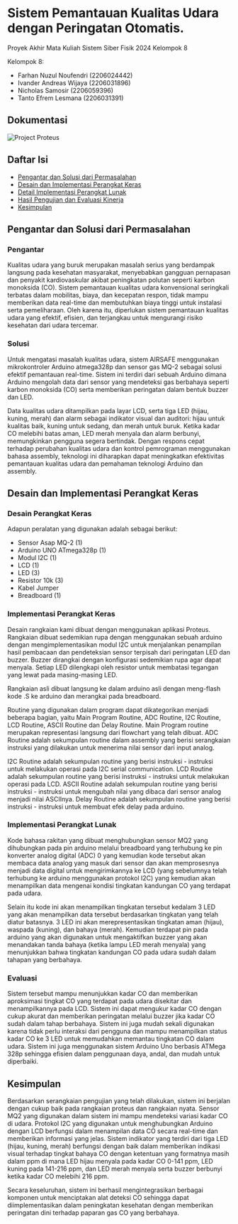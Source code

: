 # Sistem Pemantauan Kualitas Udara dengan Peringatan Otomatis.
Proyek Akhir Mata Kuliah Sistem Siber Fisik 2024 Kelompok 8

Kelompok 8:
- Farhan Nuzul Noufendri (2206024442)
- Ivander Andreas Wijaya (2206031896)
- Nicholas Samosir (2206059396)
- Tanto Efrem Lesmana (2206031391)

## Dokumentasi

![Project Proteus](https://github.com/farhannuzul11/Airsave_with_Assembly/assets/112792115/751c9cd4-9881-4327-b167-1a5f061e7da5)


## Daftar Isi
- [Pengantar dan Solusi dari Permasalahan](#pengantar-dan-solusi-dari-permasalahan)
- [Desain dan Implementasi Perangkat Keras](#desain-dan-implementasi-perangkat-keras)
- [Detail Implementasi Perangkat Lunak](#detail-implementasi-perangkat-lunak)
- [Hasil Pengujian dan Evaluasi Kinerja](#hasil-pengujian-dan-evaluasi-kinerja)
- [Kesimpulan](#kesimpulan)

## Pengantar dan Solusi dari Permasalahan
### Pengantar
Kualitas udara yang buruk merupakan masalah serius yang berdampak langsung pada kesehatan masyarakat, menyebabkan gangguan pernapasan dan penyakit kardiovaskular akibat peningkatan polutan seperti karbon monoksida (CO). Sistem pemantauan kualitas udara konvensional seringkali terbatas dalam mobilitas, biaya, dan kecepatan respon, tidak mampu memberikan data real-time dan membutuhkan biaya tinggi untuk instalasi serta pemeliharaan. Oleh karena itu, diperlukan sistem pemantauan kualitas udara yang efektif, efisien, dan terjangkau untuk mengurangi risiko kesehatan dari udara tercemar.
### Solusi
Untuk mengatasi masalah kualitas udara, sistem AIRSAFE menggunakan mikrokontroler Arduino atmega328p dan sensor gas MQ-2 sebagai solusi efektif pemantauan real-time. Sistem ini terdiri dari sebuah Arduino dimana Arduino mengolah data dari sensor yang mendeteksi gas berbahaya seperti karbon monoksida (CO) serta memberikan peringatan dalam bentuk buzzer dan LED.

Data kualitas udara ditampilkan pada layar LCD, serta tiga LED (hijau, kuning, merah) dan alarm sebagai indikator visual dan auditori: hijau untuk kualitas baik, kuning untuk sedang, dan merah untuk buruk. Ketika kadar CO melebihi batas aman, LED merah menyala dan alarm berbunyi, memungkinkan pengguna segera bertindak. Dengan respons cepat terhadap perubahan kualitas udara dan kontrol pemrograman menggunakan bahasa assembly, teknologi ini diharapkan dapat meningkatkan efektivitas pemantauan kualitas udara dan pemahaman teknologi Arduino dan assembly.

## Desain dan Implementasi Perangkat Keras
### Desain Perangkat Keras
Adapun peralatan yang digunakan adalah sebagai berikut:
- Sensor Asap MQ-2 (1)
- Arduino UNO ATmega328p (1)
- Modul I2C (1)
- LCD (1)
- LED (3)
- Resistor 10k (3)
- Kabel Jumper
- Breadboard (1)

### Implementasi Perangkat Keras

Desain rangkaian kami dibuat dengan menggunakan aplikasi Proteus. Rangkaian dibuat sedemikian rupa dengan menggunakan sebuah arduino dengan mengimplementasikan modul I2C untuk menjalankan penampilan hasil pembacaan dan pendeteksian sensor terpisah dari peringatan LED dan buzzer. Buzzer dirangkai dengan konfigurasi sedemikian rupa agar dapat menyala. Setiap LED dilengkapi oleh resistor untuk membatasi tegangan yang lewat pada masing-masing LED.

Rangkaian asli dibuat langsung ke dalam arduino asli dengan meng-flash kode .S ke arduino dan merangkai pada breadboard.

Routine yang digunakan dalam program dapat dikategorikan menjadi beberapa bagian, yaitu Main Program Routine, ADC Routine, I2C Routine, LCD Routine, ASCII Routine dan Delay Routine. Main Program routine merupakan representasi langsung dari flowchart yang telah dibuat. ADC Routine adalah sekumpulan routine dalam assembly yang berisi serangkaian instruksi yang dilakukan untuk menerima nilai sensor dari input analog.

I2C Routine adalah sekumpulan routine yang berisi instruksi - instruksi untuk melakukan operasi pada I2C serial communication. LCD Routine adalah sekumpulan routine yang berisi instruksi - instruksi untuk melakukan operasi pada LCD. ASCII Routine adalah sekumpulan routine yang berisi instruksi - instruksi untuk mengubah nilai yang dibaca dari sensor analog menjadi nilai ASCIInya. Delay Routine adalah sekumpulan routine yang berisi instruksi - instruksi untuk membuat efek delay pada arduino.

### Implementasi Perangkat Lunak
Kode bahasa rakitan yang dibuat menghubungkan sensor MQ2 yang dihubungkan pada pin arduino melalui breadboard yang terhubung ke pin konverter analog digital (ADC) 0 yang kemudian kode tersebut akan membaca data analog yang masuk dari sensor dan akan memprosesnya menjadi data digital untuk mengirimkannya ke LCD (yang sebelumnya telah terhubung ke arduino menggunakan protokol I2C) yang kemudian akan menampilkan data mengenai kondisi tingkatan kandungan CO yang terdapat pada udara.

Selain itu kode ini akan menampilkan tingkatan tersebut kedalam 3 LED yang akan menampilkan data tersebut berdasarkan tingkatan yang telah diatur batasnya. 3 LED ini akan merepresentasikan tingkatan aman (hijau), waspada (kuning), dan bahaya (merah). Kemudian terdapat pin pada arduino yang akan digunakan untuk mengaktifkan buzzer yang akan menandakan tanda bahaya (ketika lampu LED merah menyala) yang menunjukkan bahwa tingkatan kandungan CO pada udara sudah dalam tahapan yang berbahaya.

### Evaluasi
Sistem tersebut mampu menunjukkan kadar CO dan memberikan aproksimasi tingkat CO yang terdapat pada udara disekitar dan menampilkannya pada LCD. Sistem ini dapat mengukur kadar CO dengan cukup akurat dan memberikan peringatan melalui buzzer jika kadar CO sudah dalam tahap berbahaya. Sistem ini juga mudah sekali digunakan karena tidak perlu interaksi dari pengguna dan mampu menampilkan status kadar CO ke 3 LED untuk memudahkan memantau tingkatan CO dalam udara. Sistem ini juga menggunakan sistem Arduino Uno berbasis ATMega 328p sehingga efisien dalam penggunaan daya, andal, dan mudah untuk diperbaiki.


## Kesimpulan
Berdasarkan serangkaian pengujian yang telah dilakukan, sistem ini berjalan dengan cukup baik pada rangkaian proteus dan rangkaian nyata. Sensor MQ2 yang digunakan dalam sistem ini mampu mendeteksi variasi kadar CO di udara. Protokol I2C yang digunakan untuk menghubungkan Arduino dengan LCD berfungsi dalam menampilan data CO secara real-time dan memberikan informasi yang jelas. Sistem indikator yang terdiri dari tiga LED (hijau, kuning, merah) berfungsi dengan baik dalam memberikan indikasi visual terhadap tingkat bahaya CO dengan ketentuan yang formatnya masih dalam ppm di mana LED hijau menyala pada kadar CO 0-141 ppm, LED kuning pada 141-216 ppm, dan LED merah menyala serta buzzer berbunyi ketika kadar CO melebihi 216 ppm.

Secara keseluruhan, sistem ini berhasil mengintegrasikan berbagai komponen untuk menciptakan alat deteksi CO sehingga dapat diimplementasikan dalam peningkatan kesehatan dengan memberikan peringatan dini terhadap paparan gas CO yang berbahaya.
